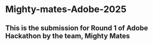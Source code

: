 # Mighty-mates-Adobe-2025

## This is the submission for Round 1 of Adobe Hackathon by the team, Mighty Mates
